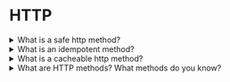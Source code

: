 # HTTP

<details>
  <summary>What is a safe http method?</summary>

An HTTP method is safe if it doesn't alter the state of the server. In other words, a method is safe if it leads to a read-only operation. Several common HTTP methods are safe: GET, HEAD, or OPTIONS. All safe methods are also idempotent, but not all idempotent methods are safe. For example, PUT and DELETE are both idempotent but unsafe.

[More >>](https://developer.mozilla.org/en-US/docs/Glossary/Safe/HTTP)

</details>

<details>
  <summary>What is an idempotent method?</summary>

An HTTP method is idempotent if an identical request can be made once or several times in a row with the same effect while leaving the server in the same state. In other words, an idempotent method should not have any side effects — unless those side effects are also idempotent. Implemented correctly, the GET, HEAD, PUT, and DELETE methods are idempotent, but not the POST method. All safe methods are also idempotent.

[More >>](https://developer.mozilla.org/en-US/docs/Glossary/Idempotent)

</details>

<details>
  <summary>What is a cacheable http method?</summary>

A cacheable response is an HTTP response that can be cached, that is stored to be retrieved and used later, saving a new request to the server.

[More >>](https://developer.mozilla.org/en-US/docs/Glossary/cacheable)

</details>

<details>
  <summary>What are HTTP methods? What methods do you know?</summary>

HTTP describes a set of request methods that demonstrate what action is needed. There are the following methods:

`GET` - to request source view. It is possible only to get data;

`HEAD` - the same as the GET but without response;

`POST` - to send subjects to a server and often require changes of the server state or side effects;

`PUT` - to replace all parts of an existed subject;

`PATCH` - to update only part of an existed subject;

`DELETE` - to remove data;

`CONNECT` - to create a connection between server and client;

`OPTIONS` - to get source description;

`TRACE` - to request test a message from a server.

</details>
